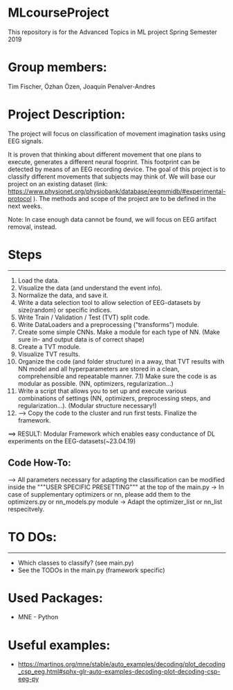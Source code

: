 # MLcourseProject
This repository is for the Advanced Topics in ML project Spring Semester 2019

# Group members: 
Tim Fischer, Özhan Özen, Joaquin Penalver-Andres

# Project Description:
The project will focus on classification of movement imagination tasks using EEG signals. 

It is proven that thinking about different movement that one plans to execute, generates a different neural fooprint. This footprint can be detected by means of an EEG recording device. The goal of this project is to classify different movements that subjects may think of. We will base our project on an existing dataset (link: https://www.physionet.org/physiobank/database/eegmmidb/#experimental-protocol ). The methods and scope of the project are to be defined in the next weeks. 

Note: In case enough data cannot be found, we will focus on EEG artifact removal, instead.

# Steps
--------

1) Load the data.
2) Visualize the data (and understand the event info).
3) Normalize the data, and save it.
4) Write a data selection tool to allow selection of EEG-datasets by size(random) or specific indices.
5) Write Train / Validation / Test (TVT) split code.
6) Write DataLoaders and a preprocessing ("transforms") module. 
7) Create some simple CNNs. Make a module for each type of NN. (Make sure in- and output data is of correct shape)
8) Create a TVT module.
9) Visualize TVT results.
10) Organize the code (and folder structure) in a away, that TVT results with NN model and all hyperparameters
   are stored in a clean, comprehensible and repeatable manner.
	7.1) Make sure the code is as modular as possible. (NN, optimizers, regularization...)
11) Write a script that allows you to set up and execute various combinations of settings (NN, optimizers, preprocessing steps, and regularization...).
   (Modular structure necessary!)
12) --> Copy the code to the cluster and run first tests. Finalize the framework.

==> RESULT: Modular Framework which enables easy conductance of DL experiments on the EEG-datasets(~23.04.19)

Code How-To:
-------------
--> All parameters necessary for adapting the classification can be modified inside the """USER SPECIFIC PRESETTING"""
at the top of the main.py
	-> In case of supplementary optimizers or nn, please add them to the optimizers.py or nn_models.py module
			-> Adapt the optimizer_list or nn_list respecitvely.


# TO DOs:
---------
- Which classes to classify? (see main.py)
- See the TODOs in the main.py (framework specific)

# Used Packages:

- MNE - Python

# Useful examples:

- https://martinos.org/mne/stable/auto_examples/decoding/plot_decoding_csp_eeg.html#sphx-glr-auto-examples-decoding-plot-decoding-csp-eeg-py
